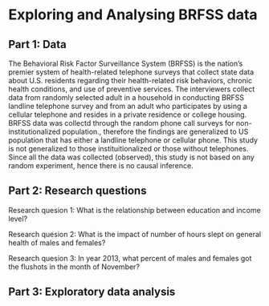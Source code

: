 # Exploring and Analysing BRFSS data


## Part 1: Data
The Behavioral Risk Factor Surveillance System (BRFSS) is the nation’s premier system of health-related telephone surveys that collect state data about U.S. residents regarding their health-related risk behaviors, chronic health conditions, and use of preventive services. The interviewers collect data from randomly selected adult in a household in conducting BRFSS landline telephone survey and from an adult who participates by using a cellular telephone and resides in a private residence or college housing. BRFSS data was collectd through the random phone call surveys for non-institutionalized population., therefore the findings are generalized to US population that has either a landline telephone or cellular phone. This study is not generalized to those instituitionalized or those without telephones. Since all the data was collected (observed), this study is not based on any random experiment, hence there is no causal inference.


## Part 2: Research questions
Research quesion 1: What is the relationship between education and income level?

Research quesion 2: What is the impact of number of hours slept on general health of males and females?

Research quesion 3: In year 2013, what percent of males and females got the flushots in the month of November?


## Part 3: Exploratory data analysis
